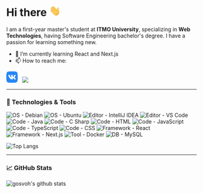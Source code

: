 # Hi there <img src="./img/wave.gif" width=30px>
I am a first-year master's student at **ITMO University**, specializing in **Web Technologies**, having Software Engineering bachelor's degree. I have a passion for learning something new.

- 🌱 I’m currently learning React and Next.js
- 📫 How to reach me:
<p>
<!-- <a href="https://www.linkedin.com/in/gosvoh/"><img height="30" src="https://github.com/WaylonWalker/WaylonWalker/blob/main/icon/linkedin.png?raw=true"></a> -->
<a href="https://vk.com/gosvoh"><img height="30" src="./img/VK.svg"></a>&nbsp;&nbsp;
<a href="https://t.me/gosvoh"><img height="30" src="https://raw.githubusercontent.com/matomo-org/matomo-icons/master/src/socials/web.telegram.org.svg"></a>&nbsp;&nbsp;
<!-- <a href="https://twitter.com/gosvoh"><img height="30" src="https://github.com/WaylonWalker/WaylonWalker/blob/main/icon/twitter.png?raw=true"></a>&nbsp;&nbsp; -->
<!-- <a href="https://instagram.com/gosvoh"><img height="30" src="./img/Instagram.png"></a>&nbsp;&nbsp; -->
<!-- <a href="https://www.buymeacoffee.com/gosvoh"><img height="30" src="./img/bmc.png"></a>&nbsp;&nbsp; -->
</p>

---

### 🔧 Technologies & Tools
![OS - Debian](https://img.shields.io/badge/OS-Debian-4f9d61?style=flat&logo=Debian&logoColor=white)
![OS - Ubuntu](https://img.shields.io/badge/OS-Ubuntu-4f9d61?style=flat&logo=Ubuntu&logoColor=white)
![Editor - IntelliJ IDEA](https://img.shields.io/badge/Editor-IntelliJ_IDEA-4f9d61?style=flat&logo=IntelliJ-IDEA&logoColor=white)
![Editor - VS Code](https://img.shields.io/badge/Editor-VS_Code-4f9d61?style=flat&logo=visualstudiocode&logoColor=white)
![Code - Java](https://img.shields.io/badge/Code-Java-4f9d61?style=flat&logo=Java&logoColor=white)
![Code - C Sharp](https://img.shields.io/badge/Code-C_Sharp-4f9d61?style=flat&logo=csharp&logoColor=white)
![Code - HTML](https://img.shields.io/badge/Code-HTML-4f9d61?style=flat&logo=HTML5&logoColor=white)
![Code - JavaScript](https://img.shields.io/badge/Code-JavaScript-4f9d61?style=flat&logo=JavaScript&logoColor=white)
![Code - TypeScript](https://img.shields.io/badge/Code-TypeScript-4f9d61?style=flat&logo=typescript&logoColor=white)
![Code - CSS](https://img.shields.io/badge/Code-CSS-4f9d61?style=flat&logo=css-wizardry&logoColor=white)
![Framework - React](https://img.shields.io/badge/Framework-React-4f9d61?style=flat&logo=React&logoColor=white)
![Framework - Next.js](https://img.shields.io/badge/Framework-Next.js-4f9d61?style=flat&logo=nextdotjs&logoColor=white)
![Tool - Docker](https://img.shields.io/badge/Tool-Docker-4f9d61?style=flat&logo=Docker&logoColor=white)
![DB - MySQL](https://img.shields.io/badge/DB-MySQL-4f9d61?style=flat&logo=MySQL&logoColor=white)

![Top Langs](https://github-readme-stats.vercel.app/api/top-langs/?username=gosvoh&theme=dark)

---

### 📈 GitHub Stats
![gosvoh's github stats](https://github-readme-stats.vercel.app/api?username=gosvoh&theme=dark&show_icons=true)

<!--
**gosvoh/gosvoh** is a ✨ _special_ ✨ repository because its `README.md` (this file) appears on your GitHub profile.

Here are some ideas to get you started:
-->
<!--

- 🔭 I’m currently working on ...
- 🌱 I’m currently learning ...
- 👯 I’m looking to collaborate on ...
- 🤔 I’m looking for help with ...
- 💬 Ask me about ...
- 📫 How to reach me: ...
- 😄 Pronouns: ...
- ⚡ Fun fact: ...
👋
-->

